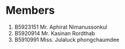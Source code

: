 Members
=======

  1. B5923151 Mr. Aphirat Nimanussonkul
  2. B5920914 Mr. Kasinan Rordthab
  3. B5910991 Miss. Julaluck phongchaumdee
